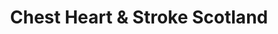 ---
title: "Chest Heart & Stroke Scotland"
url: /edinburgh/chest-heart-and-stroke-scotland-morningside-road/
shop: charity
---